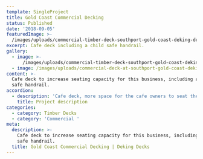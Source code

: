 ```yaml
---
template: SingleProject
title: Gold Coast Commercial Decking
status: Published
date: '2018-09-05'
featuredImage: >-
  /images/uploads/commercial-timber-deck-southport-gold-coast-deking-decks-queensland-deck-builders.jpg
excerpt: Cafe deck including a child safe handrail.
gallery:
  - image: >-
      /images/uploads/commercial-timber-deck-southport-gold-coast-deking-decks-queensland-deck-builders.jpg
  - image: /images/uploads/commercial-deck-at-southport-gold-coast-deking-decks.jpg
content: >-
  Cafe deck to increase seating capacity for this business, including a child
  safe handrail.
accordion:
  - description: 'Cafe deck, more space for the cafe owners to seat their customers'
    title: Project description
categories:
  - category: Timber Decks
  - category: 'Commercial '
meta:
  description: >-
    Cafe deck to increase seating capacity for this business, including a child
    safe handrail.
  title: Gold Coast Commercial Decking | Deking Decks
---
```


